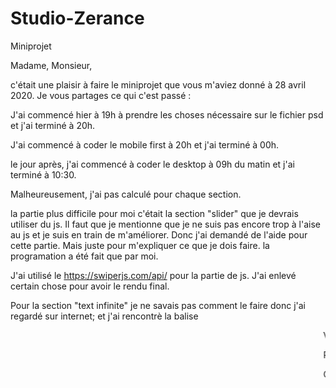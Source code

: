 # Studio-Zerance
Miniprojet


Madame, Monsieur,

c'était une plaisir à faire le miniprojet que vous m'aviez donné à 28 avril 2020. Je vous partages ce qui c'est passé :

J'ai commencé hier à 19h à prendre les choses nécessaire sur le fichier psd et j'ai terminé à 20h.

J'ai commencé à coder le mobile first à 20h et j'ai terminé à 00h.

le jour après, j'ai commencé à coder le desktop à 09h du matin et j'ai terminé à 10:30.

Malheureusement, j'ai pas calculé pour chaque section.

la partie plus difficile pour moi c'était la section "slider" que je devrais utiliser du js. Il faut que je mentionne que je ne suis pas encore trop à l'aise au js et je suis en train de m'améliorer. Donc j'ai demandé de l'aide pour cette partie. Mais juste pour m'expliquer ce que je dois faire. la programation a été fait que par moi.

J'ai utilisé le https://swiperjs.com/api/ pour la partie de js. J'ai enlevé certain chose pour avoir le rendu final.

Pour la section "text infinite" je ne savais pas comment le faire donc j'ai regardé sur internet; et j'ai rencontrè la balise <marquee>
  
Vous avez mentionné qu'on doit faire du back-end aussi. Pour le coté du back je connaîs SQL et un peu du PHP mais je ne sais pas encore comment les utiliser sur un projet.

Pour les autres parties je n'avais pas du problem. C'était plutôt simple pour moi
  
C'est tout! j'espère que mon rendu vous plaît.

